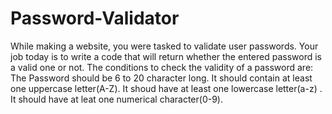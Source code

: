 # Password-Validator



While making a website, you were tasked to validate user passwords. Your job today is to write a code that will return whether the entered password is a valid one or not. The conditions to check the validity of a password are: The Password should be 6 to 20 character long. It should contain at least one uppercase letter(A-Z). It shoud have at least one lowercase letter(a-z) . It should have at leat one numerical character(0-9).

